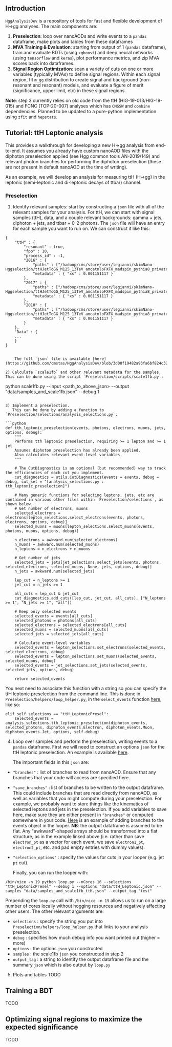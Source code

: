 ## Introduction 

`HggAnalysisDev` is a repository of tools for fast and flexible development of H->gg analyses.
The main components are:
1. **Preselection**: loop over nanoAODs and write events to a `pandas` dataframe, make plots and tables from these dataframes
2. **MVA Training & Evaluation**: starting from output of 1 (`pandas` dataframe), train and evaluate BDTs (using `xgboost`) and deep neural networks (using `tensorflow` and `keras`), plot performance metrics, and zip MVA scores back into dataframes.
3. **Signal Region Optimization**: scan a variety of cuts on one or more variables (typically MVAs) to define signal regions. Within each signal region, fit `m_gg` distribution to create signal and background (non-resonant and resonant) models, and evaluate a figure of merit (significance, upper limit, etc) in these signal regions.

**Note**: step 3 currently relies on old code from the ttH (HIG-19-013/HIG-19-015) and FCNC (TOP-20-007) analyses which has `CMSSW` and `combine` dependencies. Planned to be updated to a pure-python implementation using `zfit` and `hepstats`.

## Tutorial: ttH Leptonic analysis
This provides a walkthrough for developing a new H->gg analysis from end-to-end. It assumes you already have custom nanoAOD files with the diphoton preselection applied (see Hgg common tools AN-2019/149) and relevant photon branches for performing the diphoton preselection (these are not present in default nanoAOD at the time of writing).

As an example, we will develop an analysis for measuring ttH (H->gg) in the leptonic (semi-leptonic and di-leptonic decays of ttbar) channel.

### Preselection
1) Identify relevant samples: start by constructing a `json` file with all of the relevant samples for your analysis.
   For ttH, we can start with signal samples (ttH), data, and a couple relevant backgrounds: gamma + jets, diphoton + jets, and ttbar + 0-2 photons.
   The `json` file will have an entry for each sample you want to run on. We can construct it like this:

```
{
    "ttH" : {
        "resonant" : true,
        "fpo" : 10,
        "process_id" : -1,
        "2016" : {
            "paths" : ["/hadoop/cms/store/user/legianni/skimNano-Hggselection/ttHJetToGG_M125_13TeV_amcatnloFXFX_madspin_pythia8_private_mc17/"],
            "metadata" : { "xs" : 0.001151117 }
        },
        "2017" : {
            "paths" : ["/hadoop/cms/store/user/legianni/skimNano-Hggselection/ttHJetToGG_M125_13TeV_amcatnloFXFX_madspin_pythia8_private_mc17/"],
            "metadata" : { "xs" : 0.001151117 }
        },
        "2018" : {
            "paths" : ["/hadoop/cms/store/user/legianni/skimNano-Hggselection/ttHJetToGG_M125_13TeV_amcatnloFXFX_madspin_pythia8_private_mc18/"],
            "metadata" : { "xs" : 0.001151117 }
        }
    },
    "Data" : {
    ...
    }
}
```
```
 
    The full `json` file is available [here](https://github.com/cmstas/HggAnalysisDev/blob/3d00f19482a93fa6bf824c32d54bb3e9cfe0bad7/Preselection/data/samples_ttH.json).

2) Calculate `scale1fb` and other relevant metadata for the samples. This can be done using the script `Preselection/scripts/scale1fb.py`:

```
python scale1fb.py --input <path_to_above_json> --output "data/samples_and_scale1fb.json" --debug 1
```

3) Implement a preselection.
   This can be done by adding a function to `Preselection/selections/analysis_selections.py`:

```python
def tth_leptonic_preselection(events, photons, electrons, muons, jets, options, debug):
    """
    Performs tth leptonic preselection, requiring >= 1 lepton and >= 1 jet
    Assumes diphoton preselection has already been applied.
    Also calculates relevant event-level variables.
    """

    # The CutDiagnostics is an optional (but recommended) way to track the efficiencies of each cut you implement.
    cut_diagnostics = utils.CutDiagnostics(events = events, debug = debug, cut_set = "[analysis_selections.py : tth_leptonic_preselection]")

    # Many generic functions for selecting leptons, jets, etc are contained in various other files within `Preselection/selections`, as shown below.
    # Get number of electrons, muons
    selected_electrons = electrons[lepton_selections.select_electrons(events, photons, electrons, options, debug)]
    selected_muons = muons[lepton_selections.select_muons(events, photons, muons, options, debug)]

    n_electrons = awkward.num(selected_electrons)
    n_muons = awkward.num(selected_muons)
    n_leptons = n_electrons + n_muons

    # Get number of jets
    selected_jets = jets[jet_selections.select_jets(events, photons, selected_electrons, selected_muons, None, jets, options, debug)]
    n_jets = awkward.num(selected_jets)

    lep_cut = n_leptons >= 1
    jet_cut = n_jets >= 1

    all_cuts = lep_cut & jet_cut
    cut_diagnostics.add_cuts([lep_cut, jet_cut, all_cuts], ["N_leptons >= 1", "N_jets >= 1", "all"])

    # Keep only selected events
    selected_events = events[all_cuts]
    selected_photons = photons[all_cuts]
    selected_electrons = selected_electrons[all_cuts]
    selected_muons = selected_muons[all_cuts]
    selected_jets = selected_jets[all_cuts]

    # Calculate event-level variables
    selected_events = lepton_selections.set_electrons(selected_events, selected_electrons, debug)
    selected_events = lepton_selections.set_muons(selected_events, selected_muons, debug)
    selected_events = jet_selections.set_jets(selected_events, selected_jets, options, debug)

    return selected_events
```
 
   You next need to associate this function with a string so you can specify the ttH leptonic preselection from the command line.
   This is done in `Preselection/helpers/loop_helper.py`, in the `select_events` function [here](https://github.com/cmstas/HggAnalysisDev/blob/3d00f19482a93fa6bf824c32d54bb3e9cfe0bad7/Preselection/helpers/loop_helper.py#L225), like so:

```
elif self.selections == "ttH_LeptonicPresel":
    selected_events = analysis_selections.tth_leptonic_preselection(diphoton_events, selected_photons, diphoton_events.Electron, diphoton_events.Muon, diphoton_events.Jet, options, self.debug)
```

4) Loop over samples and perform the preselection, writing events to a `pandas` dataframe.
   First we will need to construct an options `json` for the ttH leptonic preselection. An example is available [here](https://github.com/cmstas/HggAnalysisDev/blob/3d00f19482a93fa6bf824c32d54bb3e9cfe0bad7/Preselection/data/ttH_Leptonic.json).

   The important fields in this `json` are:
* `"branches"` : list of branches to read from nanoAOD. Ensure that any branches that your code will access are specified here.
* `"save_branches"` : list of branches to be written to the output dataframe. This could include branches that are read directly from nanoAOD, as well as variables that you might compute during your preselection. For example, we probably want to store things like the kinematics of selected leptons and jets in the preselection. If you add variables to save here, make sure they are either present in `"branches"` or computed somewhere in your code. [Here](https://github.com/cmstas/HggAnalysisDev/blob/3d00f19482a93fa6bf824c32d54bb3e9cfe0bad7/Preselection/selections/lepton_selections.py#L45-L63) is an example of adding branches to the events object in the looper. **NB**: the output dataframe is assumed to be flat. Any "awkward"-shaped arrays should be transformed into a flat structure, as in the example linked above (i.e. rather than save `electron_pt` as a vector for each event, we save `electron1_pt`, `electron2_pt`, etc. and pad empty entries with dummy values).
* `"selection_options"` : specify the values for cuts in your looper (e.g. jet `pt` cut).

   Finally, you can run the looper with:

```
/bin/nice -n 19 python loop.py --nCores 16 --selections "ttH_LeptonicPresel" --debug 1 --options "data/ttH_Leptonic.json" --samples "data/samples_and_scale1fb_ttH.json" --output_tag "test"
```

   Prepending the `loop.py` call with `/bin/nice -n 19` allows us to run on a large number of cores locally without hogging resources and negatively affecting other users.
   The other relevant arguments are:
* `selections` : specify the string you put into `Preselection/helpers/loop_helper.py` that links to your analysis preselection.
* `debug` : specifies how much debug info you want printed out (higher = more)
* `options` : the options `json` you constructed
* `samples` : the scale1fb `json` you constructed in step 2
* `output_tag` : a string to identify the output dataframe file and the summary `json` which is also output by `loop.py`
 
5) Plots and tables
   TODO

## Training a BDT
TODO

## Optimizing signal regions to maximize the expected significance
TODO 
